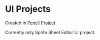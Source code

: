 # UI Projects

Created in [Pencil Project](https://pencil.evolus.vn/).

Currently only Sprite Sheet Editor UI project.
